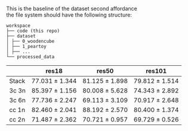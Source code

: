 This is the baseline of the dataset second affordance \
the file system should have the following structure: 
```
workspace
├── code (this repo) 
├── dataset 
│ ├── 0_woodencube 
│ ├── 1_peartoy 
│ ├── ... 
└── processed_data 
```


|      | res18                   | res50                   | res101                  |
|------|-------------------------|-------------------------|-------------------------|
| Stack| 77.031 ± 1.344          | 81.125 ± 1.898          | 79.812 ± 1.514          |
| 3c 3n| 85.397 ± 1.156          | 80.008 ± 5.628          | 74.343 ± 2.892          |
| 3c 6n| 77.736 ± 2.247          | 69.113 ± 3.109          | 70.917 ± 2.648          |
| cc 1n| 82.460 ± 2.041          | 88.192 ± 2.570          | 80.400 ± 1.374          |
| cc 2n| 71.487 ± 2.362          | 70.721 ± 0.957          | 69.729 ± 0.526          |


